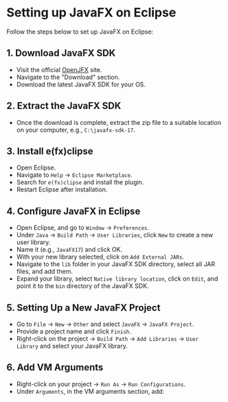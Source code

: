 # Setting up JavaFX on Eclipse

Follow the steps below to set up JavaFX on Eclipse:

## 1. Download JavaFX SDK
- Visit the official [OpenJFX](https://openjfx.io/) site.
- Navigate to the "Download" section.
- Download the latest JavaFX SDK for your OS.

## 2. Extract the JavaFX SDK
- Once the download is complete, extract the zip file to a suitable location on your computer, e.g., `C:\javafx-sdk-17`.

## 3. Install e(fx)clipse
- Open Eclipse.
- Navigate to `Help` -> `Eclipse Marketplace`.
- Search for `e(fx)clipse` and install the plugin.
- Restart Eclipse after installation.

## 4. Configure JavaFX in Eclipse
- Open Eclipse, and go to `Window` -> `Preferences`.
- Under `Java` -> `Build Path` -> `User Libraries`, click `New` to create a new user library.
- Name it (e.g., `JavaFX17`) and click OK.
- With your new library selected, click on `Add External JARs`.
- Navigate to the `lib` folder in your JavaFX SDK directory, select all JAR files, and add them.
- Expand your library, select `Native library location`, click on `Edit`, and point it to the `bin` directory of the JavaFX SDK.

## 5. Setting Up a New JavaFX Project
- Go to `File` -> `New` -> `Other` and select `JavaFX` -> `JavaFX Project`.
- Provide a project name and click `Finish`.
- Right-click on the project -> `Build Path` -> `Add Libraries` -> `User Library` and select your JavaFX library.

## 6. Add VM Arguments
- Right-click on your project -> `Run As` -> `Run Configurations`.
- Under `Arguments`, in the VM arguments section, add:

